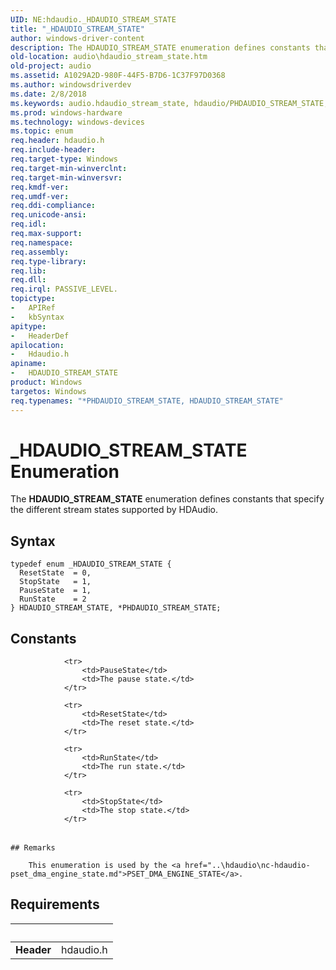 ```yaml
---
UID: NE:hdaudio._HDAUDIO_STREAM_STATE
title: "_HDAUDIO_STREAM_STATE"
author: windows-driver-content
description: The HDAUDIO_STREAM_STATE enumeration defines constants that specify the different stream states supported by HDAudio.
old-location: audio\hdaudio_stream_state.htm
old-project: audio
ms.assetid: A1029A2D-980F-44F5-B7D6-1C37F97D0368
ms.author: windowsdriverdev
ms.date: 2/8/2018
ms.keywords: audio.hdaudio_stream_state, hdaudio/PHDAUDIO_STREAM_STATE, hdaudio/HDAUDIO_STREAM_STATE, HDAUDIO_STREAM_STATE, ResetState, PauseState, hdaudio/StopState, RunState, PHDAUDIO_STREAM_STATE, PHDAUDIO_STREAM_STATE enumeration pointer [Audio Devices], *PHDAUDIO_STREAM_STATE, HDAUDIO_STREAM_STATE enumeration [Audio Devices], hdaudio/ResetState, hdaudio/RunState, hdaudio/PauseState, StopState, _HDAUDIO_STREAM_STATE
ms.prod: windows-hardware
ms.technology: windows-devices
ms.topic: enum
req.header: hdaudio.h
req.include-header: 
req.target-type: Windows
req.target-min-winverclnt: 
req.target-min-winversvr: 
req.kmdf-ver: 
req.umdf-ver: 
req.ddi-compliance: 
req.unicode-ansi: 
req.idl: 
req.max-support: 
req.namespace: 
req.assembly: 
req.type-library: 
req.lib: 
req.dll: 
req.irql: PASSIVE_LEVEL.
topictype:
-	APIRef
-	kbSyntax
apitype:
-	HeaderDef
apilocation:
-	Hdaudio.h
apiname:
-	HDAUDIO_STREAM_STATE
product: Windows
targetos: Windows
req.typenames: "*PHDAUDIO_STREAM_STATE, HDAUDIO_STREAM_STATE"
---
```


# _HDAUDIO_STREAM_STATE Enumeration
The <b>HDAUDIO_STREAM_STATE</b> enumeration defines constants that specify the different stream states supported by HDAudio.

## Syntax
````
typedef enum _HDAUDIO_STREAM_STATE { 
  ResetState  = 0,
  StopState   = 1,
  PauseState  = 1,
  RunState    = 2
} HDAUDIO_STREAM_STATE, *PHDAUDIO_STREAM_STATE;
````

## Constants

<table>
            
                <tr>
                    <td>PauseState</td>
                    <td>The pause state.</td>
                </tr>
            
                <tr>
                    <td>ResetState</td>
                    <td>The reset state.</td>
                </tr>
            
                <tr>
                    <td>RunState</td>
                    <td>The run state.</td>
                </tr>
            
                <tr>
                    <td>StopState</td>
                    <td>The stop state.</td>
                </tr>
</table>

    ## Remarks

        This enumeration is used by the <a href="..\hdaudio\nc-hdaudio-pset_dma_engine_state.md">PSET_DMA_ENGINE_STATE</a>.

## Requirements
| &nbsp; | &nbsp; |
| ---- |:---- |
| **Header** | hdaudio.h |